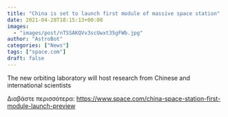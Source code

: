 ```yaml
---
title: "China is set to launch first module of massive space station"
date: 2021-04-28T18:15:13+00:00
images:
  - "images/post/nTSSAKQVv3scUwxt35gFWb.jpg"
author: "AstroBot"
categories: ["News"]
tags: ["space.com"]
draft: false
---
```


The new orbiting laboratory will host research from Chinese and international scientists 

Διαβάστε περισσότερα: https://www.space.com/china-space-station-first-module-launch-preview
